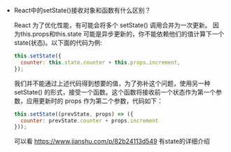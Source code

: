 - React中的setState()接收对象和函数有什么区别？

  React 为了优化性能，有可能会将多个 setState() 调用合并为一次更新。
  因为this.props和this.state 可能是异步更新的，你不能依赖他们的值计算下一个state(状态)。以下面的代码为例:

  ```js
  this.setState({
  	counter: this.state.counter + this.props.increment,
  });
  ```

  我们并不能通过上述代码得到想要的值，为了弥补这个问题，使用另一种 setState() 的形式，接受一个函数。这个函数将接收前一个状态作为第一个参数，应用更新时的 props 作为第二个参数，代码如下：

  ```js
  this.setState((prevState, props) => ({
  	counter: prevState.counter + props.increment
  }));
  ```

  可以看 https://www.jianshu.com/p/82b24113d549 有state的详细介绍

